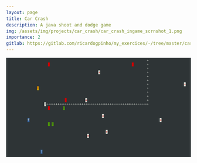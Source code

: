 ```yaml
---
layout: page
title: Car Crash
description: A java shoot and dodge game
img: /assets/img/projects/car_crash/car_crash_ingame_scrnshot_1.png
importance: 2
gitlab: https://gitlab.com/ricardogpinho/my_exercices/-/tree/master/car-crash
---
```


<img src="/assets/img/projects/car_crash/car_crash_gameplay.gif" class="img-fluid">
